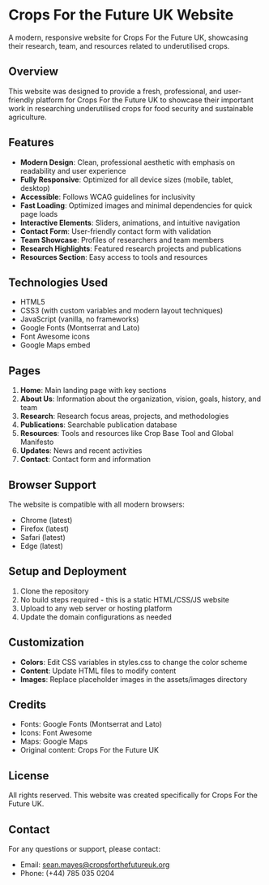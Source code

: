 # Crops For the Future UK Website

A modern, responsive website for Crops For the Future UK, showcasing their research, team, and resources related to underutilised crops.

## Overview

This website was designed to provide a fresh, professional, and user-friendly platform for Crops For the Future UK to showcase their important work in researching underutilised crops for food security and sustainable agriculture.

## Features

- **Modern Design**: Clean, professional aesthetic with emphasis on readability and user experience
- **Fully Responsive**: Optimized for all device sizes (mobile, tablet, desktop)
- **Accessible**: Follows WCAG guidelines for inclusivity
- **Fast Loading**: Optimized images and minimal dependencies for quick page loads
- **Interactive Elements**: Sliders, animations, and intuitive navigation
- **Contact Form**: User-friendly contact form with validation
- **Team Showcase**: Profiles of researchers and team members
- **Research Highlights**: Featured research projects and publications
- **Resources Section**: Easy access to tools and resources

## Technologies Used

- HTML5
- CSS3 (with custom variables and modern layout techniques)
- JavaScript (vanilla, no frameworks)
- Google Fonts (Montserrat and Lato)
- Font Awesome icons
- Google Maps embed

## Pages

1. **Home**: Main landing page with key sections
2. **About Us**: Information about the organization, vision, goals, history, and team
3. **Research**: Research focus areas, projects, and methodologies
4. **Publications**: Searchable publication database
5. **Resources**: Tools and resources like Crop Base Tool and Global Manifesto
6. **Updates**: News and recent activities
7. **Contact**: Contact form and information

## Browser Support

The website is compatible with all modern browsers:
- Chrome (latest)
- Firefox (latest)
- Safari (latest)
- Edge (latest)

## Setup and Deployment

1. Clone the repository
2. No build steps required - this is a static HTML/CSS/JS website
3. Upload to any web server or hosting platform
4. Update the domain configurations as needed

## Customization

- **Colors**: Edit CSS variables in styles.css to change the color scheme
- **Content**: Update HTML files to modify content
- **Images**: Replace placeholder images in the assets/images directory

## Credits

- Fonts: Google Fonts (Montserrat and Lato)
- Icons: Font Awesome
- Maps: Google Maps
- Original content: Crops For the Future UK

## License

All rights reserved. This website was created specifically for Crops For the Future UK.

## Contact

For any questions or support, please contact:
- Email: sean.mayes@cropsforthefutureuk.org
- Phone: (+44) 785 035 0204
